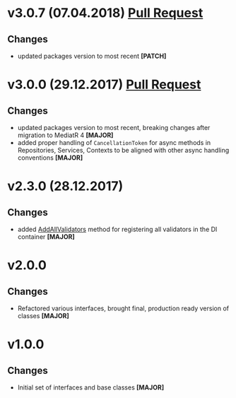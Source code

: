 ﻿
# v3.0.7 (07.04.2018) [Pull Request](https://github.com/oskardudycz/GoldenEye/pull/53)

## Changes

* updated packages version to most recent **[PATCH]**

# v3.0.0 (29.12.2017) [Pull Request](https://github.com/oskardudycz/GoldenEye/pull/44)

## Changes

* updated packages version to most recent, breaking changes after migration to MediatR 4 **[MAJOR]**
* added proper handling of `CancellationToken` for async methods in Repositories, Services, Contexts to be aligned with other async handling conventions **[MAJOR]**

# v2.3.0 (28.12.2017)

## Changes

* added [AddAllValidators](Registration/Registration.cs) method for registering all validators in the DI container **[MAJOR]**

# v2.0.0

## Changes

* Refactored various interfaces, brought final, production ready version of classes **[MAJOR]**

# v1.0.0

## Changes

* Initial set of interfaces and base classes **[MAJOR]**